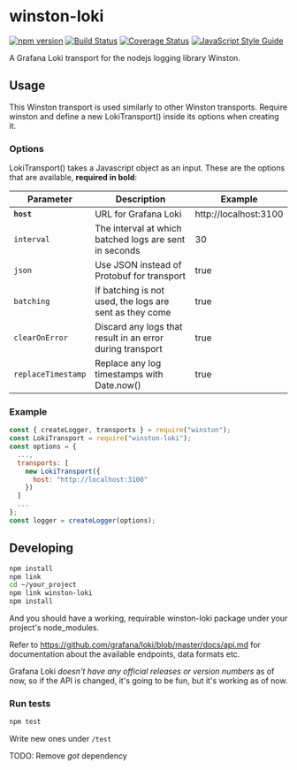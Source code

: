 # winston-loki
[![npm version](https://badge.fury.io/js/winston-loki.svg)](https://badge.fury.io/js/winston-loki)
[![Build Status](https://travis-ci.com/JaniAnttonen/winston-loki.svg?branch=master)](https://travis-ci.com/JaniAnttonen/winston-loki)
[![Coverage Status](https://coveralls.io/repos/github/JaniAnttonen/winston-loki/badge.svg?branch=master)](https://coveralls.io/github/JaniAnttonen/winston-loki?branch=master)
[![JavaScript Style Guide](https://img.shields.io/badge/code_style-standard-brightgreen.svg)](https://standardjs.com)


A Grafana Loki transport for the nodejs logging library Winston.

## Usage
This Winston transport is used similarly to other Winston transports. Require winston and define a new LokiTransport() inside its options when creating it.

### Options
LokiTransport() takes a Javascript object as an input. These are the options that are available, __required in bold__:

| **Parameter**      | **Description**                                           | **Example**                      |
| ------------------ | --------------------------------------------------------- | -------------------------------- |
| __`host`__         | URL for Grafana Loki                                      | http://localhost:3100            |
| `interval`         | The interval at which batched logs are sent in seconds    | 30                               |
| `json`             | Use JSON instead of Protobuf for transport                | true                             |
| `batching`         | If batching is not used, the logs are sent as they come   | true                             |
| `clearOnError`     | Discard any logs that result in an error during transport | true                             |
| `replaceTimestamp` | Replace any log timestamps with Date.now()                | true                             |

### Example
```js
const { createLogger, transports } = require("winston");
const LokiTransport = require("winston-loki");
const options = {
  ...,
  transports: [
    new LokiTransport({
      host: "http://localhost:3100"
    })
  ]
  ...
};
const logger = createLogger(options);
```

## Developing
```sh
npm install
npm link
cd ~/your_project
npm link winston-loki
npm install
```
And you should have a working, requirable winston-loki package under your project's node_modules.

Refer to https://github.com/grafana/loki/blob/master/docs/api.md for documentation about the available endpoints, data formats etc.

Grafana Loki *doesn't have any official releases or version numbers* as of now, so if the API is changed, it's going to be fun, but it's working as of now.

### Run tests
```sh
npm test
```

Write new ones under `/test`

TODO: Remove *got* dependency
